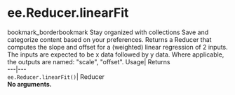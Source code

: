  
#  ee.Reducer.linearFit
bookmark_borderbookmark Stay organized with collections  Save and categorize content based on your preferences. 
Returns a Reducer that computes the slope and offset for a (weighted) linear regression of 2 inputs. The inputs are expected to be x data followed by y data. Where applicable, the outputs are named: "scale", "offset". Usage| Returns  
---|---  
`ee.Reducer.linearFit()`| Reducer  
**No arguments.**
